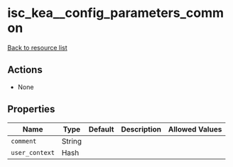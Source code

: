 # isc_kea__config_parameters_common

[Back to resource list](../README.md#resources)

## Actions

- None

## Properties

| Name           | Type   | Default | Description | Allowed Values |
| -------------- | ------ | ------- | ----------- | -------------- |
| `comment`      | String |         |             |                |
| `user_context` | Hash   |         |             |                |
